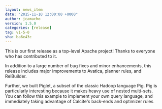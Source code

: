 ```yaml
---
layout: news_item
date: "2015-11-10 12:00:00 +0000"
author: jcamacho
version: 1.5.0
categories: [release]
tag: v1-5-0
sha: ba6e43c
---
```

<!--
{% comment %}
Licensed to the Apache Software Foundation (ASF) under one or more
contributor license agreements.  See the NOTICE file distributed with
this work for additional information regarding copyright ownership.
The ASF licenses this file to you under the Apache License, Version 2.0
(the "License"); you may not use this file except in compliance with
the License.  You may obtain a copy of the License at

http://www.apache.org/licenses/LICENSE-2.0

Unless required by applicable law or agreed to in writing, software
distributed under the License is distributed on an "AS IS" BASIS,
WITHOUT WARRANTIES OR CONDITIONS OF ANY KIND, either express or implied.
See the License for the specific language governing permissions and
limitations under the License.
{% endcomment %}
-->

This is our first release as a top-level Apache project! Thanks to everyone who has contributed to it.

In addition to a large number of bug fixes and minor enhancements, this release includes major improvements to Avatica, planner rules, and RelBuilder.

Further, we built Piglet, a subset of the classic Hadoop language Pig. Pig is particularly interesting because it makes heavy use of nested multi-sets. You can follow this example to implement your own query language, and immediately taking advantage of Calcite's back-ends and optimizer rules.